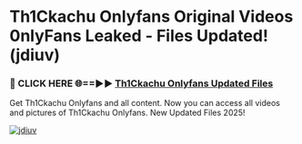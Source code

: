 # Th1Ckachu Onlyfans Original Videos 0nlyFans Leaked - Files Updated! (jdiuv)

<h3>🔴 CLICK HERE 🌐==►► <a href="https://tinyurl.com/ehrbuxhb" rel="nofollow">Th1Ckachu Onlyfans Updated Files</a></h3>

Get Th1Ckachu Onlyfans and all content. Now you can access all videos and pictures of Th1Ckachu Onlyfans. New Updated Files 2025!

[![jdiuv](https://i.imgur.com/lVYEuWS.gif)](https://tinyurl.com/ehrbuxhb)
